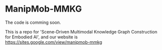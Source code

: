 # ManipMob-MMKG

The code is comming soon.

This is a repo for 'Scene-Driven Multimodal Knowledge Graph Construction for Embodied AI', and our website is https://sites.google.com/view/manipmob-mmkg
